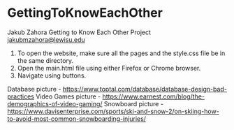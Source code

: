 # GettingToKnowEachOther

Jakub Zahora
Getting to Know Each Other Project
jakubmzahora@lewisu.edu

1. To open the website, make sure all the pages and the style.css file be in the same directory.
2. Open the main.html file using either Firefox or Chrome browser.
3. Navigate using buttons.

Database picture - https://www.toptal.com/database/database-design-bad-practices
Video Games picture - https://www.earnest.com/blog/the-demographics-of-video-gaming/
Snowboard picture - https://www.davisenterprise.com/sports/ski-and-snow-2/on-skiing-how-to-avoid-most-common-snowboarding-injuries/
